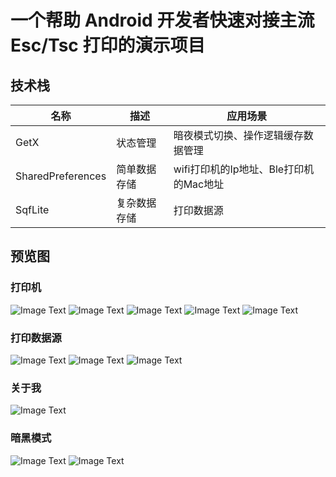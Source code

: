 # 一个帮助 Android 开发者快速对接主流 Esc/Tsc 打印的演示项目
## 技术栈
| 名称                | 描述             | 应用场景                      |
|-------------------|----------------|---------------------------|
| GetX              | 状态管理           | 暗夜模式切换、操作逻辑缓存数据管理         |                      |
| SharedPreferences | 简单数据存储         | wifi打印机的Ip地址、Ble打印机的Mac地址 |
| SqfLite           | 复杂数据存储         | 打印数据源                     |

## 预览图
### 打印机
![Image Text](https://github.com/Yiwei099/universal_printer_flutter/blob/dev/preview/printer_list.png)
![Image Text](https://github.com/Yiwei099/universal_printer_flutter/blob/dev/preview/code_preview.png)
![Image Text](https://github.com/Yiwei099/universal_printer_flutter/blob/dev/preview/usb_devices.png)
![Image Text](https://github.com/Yiwei099/universal_printer_flutter/blob/dev/preview/ble_devices.png)
![Image Text](https://github.com/Yiwei099/universal_printer_flutter/blob/dev/preview/wifi_devices.png)
### 打印数据源
![Image Text](https://github.com/Yiwei099/universal_printer_flutter/blob/dev/preview/preview_draw.png)
![Image Text](https://github.com/Yiwei099/universal_printer_flutter/blob/dev/preview/modify_canvas.png)
![Image Text](https://github.com/Yiwei099/universal_printer_flutter/blob/dev/preview/modify_source.png)
### 关于我
![Image Text](https://github.com/Yiwei099/universal_printer_flutter/blob/dev/preview/about_me.png)
### 暗黑模式
![Image Text](https://github.com/Yiwei099/universal_printer_flutter/blob/dev/preview/dark_mode.jpg)
![Image Text](https://github.com/Yiwei099/universal_printer_flutter/blob/dev/preview/dark_mode_about.jpg)


